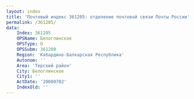 ```yaml
---
layout: index
title: 'Почтовый индекс 361205: отделение почтовой связи Почты России'
permalink: /361205/
data:
    Index: 361205
    OPSName: Белоглинское
    OPSType: О
    OPSSubm: 361200
    Region: 'Кабардино-Балкарская Республика'
    Autonom: ''
    Area: 'Терский район'
    City: Белоглинское
    City1: ''
    ActDate: '20080702'
    IndexOld: ''
---
```


